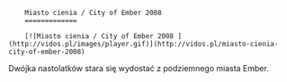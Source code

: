 
        Miasto cienia / City of Ember 2008 
        =============
        
        [![Miasto cienia / City of Ember 2008 ](http://vidos.pl/images/player.gif)](http://vidos.pl/miasto-cienia-city-of-ember-2008)
        
        
 Dwójka nastolatków stara się wydostać z podziemnego miasta Ember.
    